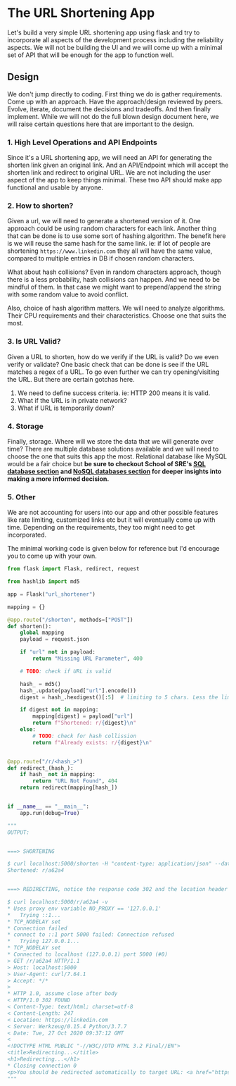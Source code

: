 # The URL Shortening App

Let's build a very simple URL shortening app using flask and try to incorporate all aspects of the development process including the reliability aspects. We will not be building the UI and we will come up with a minimal set of API that will be enough for the app to function well.

## Design

We don't jump directly to coding. First thing we do is gather requirements. Come up with an approach. Have the approach/design reviewed by peers. Evolve, iterate, document the decisions and tradeoffs. And then finally implement. While we will not do the full blown design document here, we will raise certain questions here that are important to the design.

### 1. High Level Operations and API Endpoints

Since it's a URL shortening app, we will need an API for generating the shorten link given an original link. And an API/Endpoint which will accept the shorten link and redirect to original URL. We are not including the user aspect of the app to keep things minimal. These two API should make app functional and usable by anyone.

### 2. How to shorten?

Given a url, we will need to generate a shortened version of it. One approach could be using random characters for each link. Another thing that can be done is to use some sort of hashing algorithm. The benefit here is we will reuse the same hash for the same link. ie: if lot of people are shortening `https://www.linkedin.com` they all will have the same value, compared to multiple entries in DB if chosen random characters.

What about hash collisions? Even in random characters approach, though there is a less probability, hash collisions can happen. And we need to be mindful of them. In that case we might want to prepend/append the string with some random value to avoid conflict.

Also, choice of hash algorithm matters. We will need to analyze algorithms. Their CPU requirements and their characteristics. Choose one that suits the most.

### 3. Is URL Valid?

Given a URL to shorten, how do we verify if the URL is valid? Do we even verify or validate? One basic check that can be done is see if the URL matches a regex of a URL. To go even further we can try opening/visiting the URL. But there are certain gotchas here.

1. We need to define success criteria. ie: HTTP 200 means it is valid.
2. What if the URL is in private network?
3. What if URL is temporarily down?

### 4. Storage

Finally, storage. Where will we store the data that we will generate over time? There are multiple database solutions available and we will need to choose the one that suits this app the most. Relational database like MySQL would be a fair choice but **be sure to checkout School of SRE's [SQL database section](../databases_sql/intro.md) and [NoSQL databases section](../databases_nosql/intro.md) for deeper insights into making a more informed decision.**

### 5. Other

We are not accounting for users into our app and other possible features like rate limiting, customized links etc but it will eventually come up with time. Depending on the requirements, they too might need to get incorporated.

The minimal working code is given below for reference but I'd encourage you to come up with your own.

```python
from flask import Flask, redirect, request

from hashlib import md5

app = Flask("url_shortener")

mapping = {}

@app.route("/shorten", methods=["POST"])
def shorten():
    global mapping
    payload = request.json

    if "url" not in payload:
        return "Missing URL Parameter", 400

    # TODO: check if URL is valid

    hash_ = md5()
    hash_.update(payload["url"].encode())
    digest = hash_.hexdigest()[:5]  # limiting to 5 chars. Less the limit more the chances of collission

    if digest not in mapping:
        mapping[digest] = payload["url"]
        return f"Shortened: r/{digest}\n"
    else:
        # TODO: check for hash collission
        return f"Already exists: r/{digest}\n"


@app.route("/r/<hash_>")
def redirect_(hash_):
    if hash_ not in mapping:
        return "URL Not Found", 404
    return redirect(mapping[hash_])


if __name__ == "__main__":
    app.run(debug=True)

"""
OUTPUT:


===> SHORTENING

$ curl localhost:5000/shorten -H "content-type: application/json" --data '{"url":"https://linkedin.com"}'
Shortened: r/a62a4


===> REDIRECTING, notice the response code 302 and the location header

$ curl localhost:5000/r/a62a4 -v
* Uses proxy env variable NO_PROXY == '127.0.0.1'
*   Trying ::1...
* TCP_NODELAY set
* Connection failed
* connect to ::1 port 5000 failed: Connection refused
*   Trying 127.0.0.1...
* TCP_NODELAY set
* Connected to localhost (127.0.0.1) port 5000 (#0)
> GET /r/a62a4 HTTP/1.1
> Host: localhost:5000
> User-Agent: curl/7.64.1
> Accept: */*
>
* HTTP 1.0, assume close after body
< HTTP/1.0 302 FOUND
< Content-Type: text/html; charset=utf-8
< Content-Length: 247
< Location: https://linkedin.com
< Server: Werkzeug/0.15.4 Python/3.7.7
< Date: Tue, 27 Oct 2020 09:37:12 GMT
<
<!DOCTYPE HTML PUBLIC "-//W3C//DTD HTML 3.2 Final//EN">
<title>Redirecting...</title>
<h1>Redirecting...</h1>
* Closing connection 0
<p>You should be redirected automatically to target URL: <a href="https://linkedin.com">https://linkedin.com</a>.  If not click the link.
"""
```
